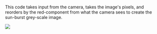 
This code takes input from the camera, takes the image's pixels, and reorders by the red-component from what the camera sees to create the sun-burst grey-scale image. 

![](https://lh6.googleusercontent.com/-n6pj-hWLfl8/VHNxUjveMtI/AAAAAAAAaKI/97QeKXGRu_Q/w1118-h419-no/Screen%2BShot%2B2014-11-24%2Bat%2B12.56.12%2BPM.png)
